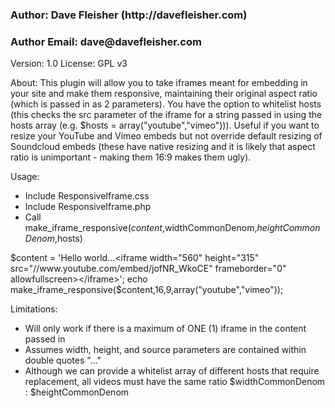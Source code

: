 <h3>Author: Dave Fleisher (http://davefleisher.com)</h3>
<h3>Author Email: dave@davefleisher.com</h3>
Version: 1.0
License: GPL v3

About:
This plugin will allow you to take iframes meant for embedding in your site and make them responsive, maintaining their original aspect ratio (which is passed in as 2 parameters). You have the option to whitelist hosts (this checks the src parameter of the iframe for a string passed in using the hosts array (e.g. $hosts = array("youtube","vimeo"))). Useful if you want to resize your YouTube and Vimeo embeds but not override default resizing of Soundcloud embeds (these have native resizing and it is likely that aspect ratio is unimportant - making them 16:9 makes them ugly).

Usage:
- Include ResponsiveIframe.css
- Include ResponsiveIframe.php
- Call make_iframe_responsive($content,$widthCommonDenom,$heightCommonDenom,$hosts)

$content = 'Hello world...<iframe width="560" height="315" src="//www.youtube.com/embed/jofNR_WkoCE" frameborder="0" allowfullscreen></iframe>';
echo make_iframe_responsive($content,16,9,array("youtube","vimeo"));

Limitations:
- Will only work if there is a maximum of ONE (1) iframe in the content passed in
- Assumes width, height, and source parameters are contained within double quotes "..."
- Although we can provide a whitelist array of different hosts that require replacement, all videos must have the same ratio $widthCommonDenom : $heightCommonDenom